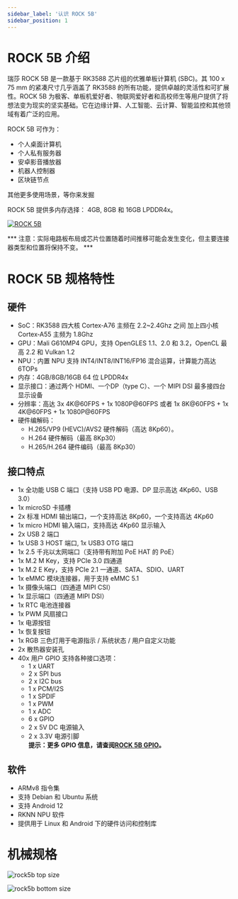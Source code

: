 ```yaml
---
sidebar_label: '认识 ROCK 5B'
sidebar_position: 1
---
```


# ROCK 5B 介绍

瑞莎 ROCK 5B 是一款基于 RK3588 芯片组的优雅单板计算机 (SBC)。其 100 x 75 mm 的紧凑尺寸几乎涵盖了 RK3588 的所有功能，提供卓越的灵活性和可扩展性。ROCK 5B 为极客、单板机爱好者、物联网爱好者和高校师生等用户提供了将想法变为现实的坚实基础。它在边缘计算、人工智能、云计算、智能监控和其他领域有着广泛的应用。

ROCK 5B 可作为：

* 个人桌面计算机
* 个人私有服务器
* 安卓影音播放器
* 机器人控制器
* 区块链节点

其他更多使用场景，等你来发掘

ROCK 5B 提供多内存选择： 4GB, 8GB 和 16GB LPDDR4x。

[![ROCK 5B](/img/rock5b/rock-5b-overview.webp)](../hardware/hardware-details)  

*** 注意：实际电路板布局或芯片位置随着时间推移可能会发生变化，但主要连接器类型和位置将保持不变。 ***

# ROCK 5B 规格特性

## 硬件

- SoC：RK3588 四大核 Cortex‑A76 主频在 2.2~2.4Ghz 之间 加上四小核 Cortex‑A55 主频为 1.8Ghz
- GPU：Mali G610MP4 GPU，支持 OpenGLES 1.1、2.0 和 3.2，OpenCL 最高 2.2 和 Vulkan 1.2
- NPU：内置 NPU 支持 INT4/INT8/INT16/FP16 混合运算，计算能力高达6TOPs
- 内存：4GB/8GB/16GB 64 位 LPDDR4x
- 显示接口：通过两个 HDMI、一个DP（type C）、一个 MIPI DSI 最多接四台显示设备
- 分辨率：高达 3x 4K@60FPS + 1x 1080P@60FPS 或者 1x 8K@60FPS + 1x 4K@60FPS + 1x 1080P@60FPS
- 硬件编解码：
	* H.265/VP9 (HEVC)/AVS2 硬件解码（高达 8Kp60）。
	* H.264 硬件解码（最高 8Kp30）
	* H.265/H.264 硬件编码（最高 8Kp30）

## 接口特点

- 1x 全功能 USB C 端口（支持 USB PD 电源、DP 显示高达 4Kp60、USB 3.0）
- 1x microSD 卡插槽
- 2x 标准 HDMI 输出端口，一个支持高达 8Kp60，一个支持高达 4Kp60
- 1x micro HDMI 输入端口，支持高达 4Kp60 显示输入
- 2x USB 2 端口
- 1x USB 3 HOST 端口, 1x USB3 OTG 端口
- 1x 2.5 千兆以太网端口（支持带有附加 PoE HAT 的 PoE）
- 1x M.2 M Key，支持 PCIe 3.0 四通道
- 1x M.2 E Key，支持 PCIe 2.1 一通道、SATA、SDIO、UART
- 1x eMMC 模块连接器，用于支持 eMMC 5.1
- 1x 摄像头端口（四通道 MIPI CSI）
- 1x 显示端口（四通道 MIPI DSI）
- 1x RTC 电池连接器
- 1x PWM 风扇接口
- 1x 电源按钮
- 1x 恢复按钮
- 1x RGB 三色灯用于电源指示 / 系统状态 / 用户自定义功能
- 2x 散热器安装孔
- 40x 用户 GPIO 支持各种接口选项：
	* 1 x UART
	* 2 x SPI bus
	* 2 x I2C bus
	* 1 x PCM/I2S
	* 1 x SPDIF
	* 1 x PWM
	* 1 x ADC
	* 6 x GPIO
	* 2 x 5V DC 电源输入
	* 2 x 3.3V 电源引脚  
**提示：更多 GPIO 信息，请查阅[ROCK 5B GPIO](../hardware/rock5b-gpio)。**

## 软件

- ARMv8 指令集
- 支持 Debian 和 Ubuntu 系统
- 支持 Android 12
- RKNN NPU 软件
- 提供用于 Linux 和 Android 下的硬件访问和控制库

# 机械规格

![rock5b top size](/img/rock5b/rock-5b-size-top.webp)

![rock5b bottom size](/img/rock5b/rock-5b-size-bottom.webp)
